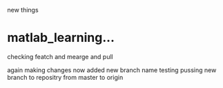 new things 
# matlab_learning...

checking featch and mearge and pull 

again making changes 
now added new branch name testing 
pussing new branch to repositry from master to origin 

